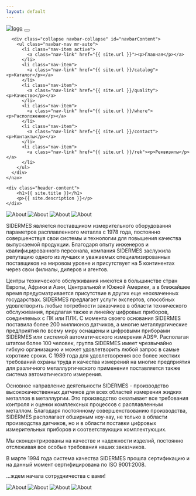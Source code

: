 ```yaml
---
layout: default
---
```


<div class="header-home">
	<nav class="navbar navbar-expand-lg navbar-dark">
	  <a class="navbar-brand" href="{{ site.url }}"><img src="{{ site.url }}/img/logo.png" alt="logo"></a>
	  <button class="navbar-toggler" type="button" data-toggle="collapse" data-target="#navbarContent" aria-controls="navbarContent" aria-expanded="false" aria-label="Toggle navigation">
	    <span class="navbar-toggler-icon"></span>
	  </button>

	  <div class="collapse navbar-collapse" id="navbarContent">
	    <ul class="navbar-nav mr-auto">
	      <li class="nav-item active">
	        <a class="nav-link" href="{{ site.url }}"><p>Главная</p></a>
	      </li>
	      <li class="nav-item">
	        <a class="nav-link" href="{{ site.url }}/catalog"><p>Каталог</p></a>
	      </li>
	      <li class="nav-item">
	        <a class="nav-link" href="{{ site.url }}/quality"><p>Качество</p></a>
	      </li>
	      <li class="nav-item">
	        <a class="nav-link" href="{{ site.url }}/where"><p>Расположение</p></a>
	      </li>
	      <li class="nav-item">
	        <a class="nav-link" href="{{ site.url }}/contact"><p>Контакты</p></a>
	      </li>
	      <li class="nav-item">
	        <a class="nav-link" href="{{ site.url }}/rek"><p>Реквизиты</p></a>
	      </li>
	    </ul>
	  </div>
	</nav>

	<div class="header-content">
		<h1>{{ site.title }}</h1>
		<p>{{ site.description }}</p>
	</div>
</div>
<div class="container-fluid about-section">
	<div class="row">
		<div class="col-2">
			<img src="img/about/steel-mill-616526_1280.jpg" alt="About">
			<img src="img/about/steel-mill-616536_960_720.jpg" alt="About">
			<img src="img/about/stock-photo-hot-steel-pouring-in-steel-plant-170226410.jpg" alt="About">
			<img src="img/about/stock-photo-metal-smelting-casting-212278177.jpg" alt="About">
		</div>
		<div class="col-8">
			<p>SIDERMES является поставщиком измерительного оборудования параметров расплавленного металла с 1978 года, постоянно совершенствуя свои системы и технологии для повышения качества выпускаемой продукции. Благодаря опыту инженеров и квалифицированного персонала, компания SIDERMES заслужила репутацию одного из лучших и уважаемых специализированных поставщиков на мировом уровне и присутствует на 5 континентах через свои филиалы, дилеров и агентов.</p>
			<p>Центры технического обслуживания имеются в большинстве стран Европы, Африки и Азии, Центральной и Южной Америки, а в ближайшее время предусматривается присутствие в других еще неохваченных государствах. SIDERMES предлагает услуги экспертов, способных удовлетворить любые потребности заказчиков в области технического обслуживания, предлагая также и линейку цифровых приборов, соединяемых с ПК или ПЛК. С момента своего основания SIDERMES поставила более 200 миллионов датчиков, а многие металлургические предприятия по всему миру оснащены и цифровыми приборами SIDERMES или системой автоматического измерения ADS®. Располагая штатом более 100 человек, группа SIDERMES имеет чрезвычайно гибкую организацию и может удовлетворить любой запрос в самые короткие сроки. С 1989 года для удовлетворения все более жестких требований охраны труда и качества измерений на многие предприятия для различного металлургического применения поставляется также система автоматического измерения.</p>
			<p>Основное направление деятельности SIDERMES - производство высококачественных датчиков для всех областей измерения жидких металлов в металлургии. Это производство охватывает все требования контроля и оценки комплексных процессов с расплавленным металлом. Благодаря постоянному совершенствованию производства, SIDERMES располагает обширным ноу-хау, не только в области производства датчиков, но и в области поставки цифровых измерительных приборов и соответствующих комплектующих.</p>
			<p>Мы сконцентрированы на качестве и надежности изделий, постоянно отслеживая все особые требования наших заказчиков.</p>
			<p>В марте 1994 года система качества SIDERMES прошла сертификацию и на данный момент сертифицирована по ISO 9001:2008.</p>
			<p>…ждем начала сотрудничества с вами!
		</div>
		<div class="col-2">
			<img src="img/about/steel-mill-616526_1280.jpg" alt="About">
			<img src="img/about/steel-mill-616536_960_720.jpg" alt="About">
			<img src="img/about/stock-photo-hot-steel-pouring-in-steel-plant-170226410.jpg" alt="About">
			<img src="img/about/stock-photo-metal-smelting-casting-212278177.jpg" alt="About">
		</div>
	</div>
</div>